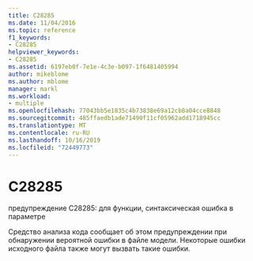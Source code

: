 ```yaml
---
title: C28285
ms.date: 11/04/2016
ms.topic: reference
f1_keywords:
- C28285
helpviewer_keywords:
- C28285
ms.assetid: 6197eb0f-7e1e-4c3e-b097-1f6481405994
author: mikeblome
ms.author: mblome
manager: markl
ms.workload:
- multiple
ms.openlocfilehash: 77043bb5e1835c4b73838e69a12cb8a04cce8848
ms.sourcegitcommit: 485ffaedb1ade71490f11cf05962add1718945cc
ms.translationtype: MT
ms.contentlocale: ru-RU
ms.lasthandoff: 10/16/2019
ms.locfileid: "72449773"
---
```

# <a name="c28285"></a>C28285
предупреждение C28285: для функции, синтаксическая ошибка в параметре

 Средство анализа кода сообщает об этом предупреждении при обнаружении вероятной ошибки в файле модели. Некоторые ошибки исходного файла также могут вызвать такие ошибки.
